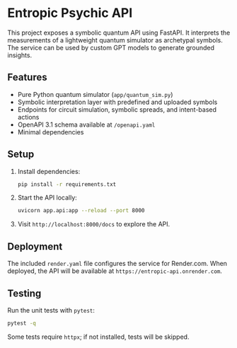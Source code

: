 # Entropic Psychic API

This project exposes a symbolic quantum API using FastAPI. It interprets the
measurements of a lightweight quantum simulator as archetypal symbols. The
service can be used by custom GPT models to generate grounded insights.

## Features
- Pure Python quantum simulator (`app/quantum_sim.py`)
- Symbolic interpretation layer with predefined and uploaded symbols
- Endpoints for circuit simulation, symbolic spreads, and intent-based actions
- OpenAPI 3.1 schema available at `/openapi.yaml`
- Minimal dependencies

## Setup
1. Install dependencies:
   ```bash
   pip install -r requirements.txt
   ```
2. Start the API locally:
   ```bash
   uvicorn app.api:app --reload --port 8000
   ```
3. Visit `http://localhost:8000/docs` to explore the API.

## Deployment
The included `render.yaml` file configures the service for Render.com. When
deployed, the API will be available at
`https://entropic-api.onrender.com`.

## Testing
Run the unit tests with `pytest`:
```bash
pytest -q
```
Some tests require `httpx`; if not installed, tests will be skipped.